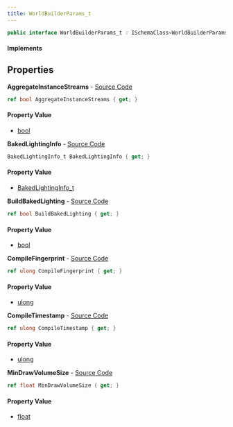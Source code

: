 ```yaml
---
title: WorldBuilderParams_t
---
```


```csharp
public interface WorldBuilderParams_t : ISchemaClass<WorldBuilderParams_t>, ISchemaField, ISchemaClass, INativeHandle
```

#### Implements

## Properties

**AggregateInstanceStreams** - [Source Code](https://github.com/swiftly-solution/swiftlys2/blob/master/managed/src/SwiftlyS2.Generated/Schemas/Interfaces/WorldBuilderParams_t.cs#L20)

```csharp
ref bool AggregateInstanceStreams { get; }
```

#### Property Value

- [bool](https://learn.microsoft.com/dotnet/api/system.boolean)

**BakedLightingInfo** - [Source Code](https://github.com/swiftly-solution/swiftlys2/blob/master/managed/src/SwiftlyS2.Generated/Schemas/Interfaces/WorldBuilderParams_t.cs#L22)

```csharp
BakedLightingInfo_t BakedLightingInfo { get; }
```

#### Property Value

- [BakedLightingInfo_t](/docs/api/shared/schemadefinitions/bakedlightinginfo_t)

**BuildBakedLighting** - [Source Code](https://github.com/swiftly-solution/swiftlys2/blob/master/managed/src/SwiftlyS2.Generated/Schemas/Interfaces/WorldBuilderParams_t.cs#L18)

```csharp
ref bool BuildBakedLighting { get; }
```

#### Property Value

- [bool](https://learn.microsoft.com/dotnet/api/system.boolean)

**CompileFingerprint** - [Source Code](https://github.com/swiftly-solution/swiftlys2/blob/master/managed/src/SwiftlyS2.Generated/Schemas/Interfaces/WorldBuilderParams_t.cs#L26)

```csharp
ref ulong CompileFingerprint { get; }
```

#### Property Value

- [ulong](https://learn.microsoft.com/dotnet/api/system.uint64)

**CompileTimestamp** - [Source Code](https://github.com/swiftly-solution/swiftlys2/blob/master/managed/src/SwiftlyS2.Generated/Schemas/Interfaces/WorldBuilderParams_t.cs#L24)

```csharp
ref ulong CompileTimestamp { get; }
```

#### Property Value

- [ulong](https://learn.microsoft.com/dotnet/api/system.uint64)

**MinDrawVolumeSize** - [Source Code](https://github.com/swiftly-solution/swiftlys2/blob/master/managed/src/SwiftlyS2.Generated/Schemas/Interfaces/WorldBuilderParams_t.cs#L16)

```csharp
ref float MinDrawVolumeSize { get; }
```

#### Property Value

- [float](https://learn.microsoft.com/dotnet/api/system.single)

